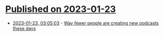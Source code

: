 # [Published on 2023-01-23](index.md)

* [2023-01-23, 03:05:03](https://news.ycombinator.com/item?id=34484986) - [Way fewer people are creating new podcasts these days](https://philsiarri.substack.com/p/way-fewer-people-are-creating-new)
